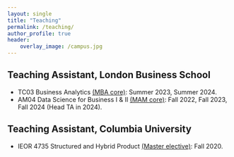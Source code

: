 ```yaml
---
layout: single
title: "Teaching"
permalink: /teaching/
author_profile: true
header:
    overlay_image: /campus.jpg
---
```


## Teaching Assistant, London Business School

- TC03 Business Analytics [(MBA core)](https://www.london.edu/masters-degrees/mba/programme-content/core-courses): Summer 2023, Summer 2024.
- AM04 Data Science for Business I & II [(MAM core)](https://www.london.edu/masters-degrees/masters-in-analytics-and-management/programme-content/core-courses): Fall 2022, Fall 2023, Fall 2024 (Head TA in 2024).

## Teaching Assistant, Columbia University

- IEOR 4735 Structured and Hybrid Product [(Master elective)](https://bulletin.engineering.columbia.edu/courses-1): Fall 2020.

<!-- {% include base_path %}

{% for post in site.teaching reversed %}
  {% include archive-single.html %}
{% endfor %} -->